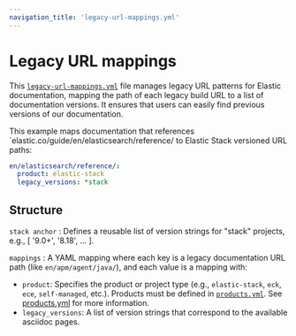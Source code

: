 ```yaml
---
navigation_title: 'legacy-url-mappings.yml'
---
```

# Legacy URL mappings

This [`legacy-url-mappings.yml`](https://github.com/elastic/docs-builder/blob/main/config/legacy-url-mappings.yml) file manages legacy URL patterns for Elastic documentation, mapping the path of each legacy build URL to a list of documentation versions. It ensures that users can easily find previous versions of our documentation.

This example maps documentation that references `elastic.co/guide/en/elasticsearch/reference/ to Elastic Stack versioned URL paths:

```yml
en/elasticsearch/reference/:
  product: elastic-stack
  legacy_versions: *stack
```

## Structure

`stack anchor`
:   Defines a reusable list of version strings for "stack" projects, e.g., [ '9.0+', '8.18', ... ].

`mappings`
:   A YAML mapping where each key is a legacy documentation URL path (like `en/apm/agent/java/`), and each value is a mapping with:
* `product`: Specifies the product or project type (e.g., `elastic-stack`, `eck`, `ece`, `self-managed`, etc.). Products must be defined in [`products.yml`](https://github.com/elastic/docs-builder/blob/main/config/products.yml). See [products.yml](./products.md) for more information.
* `legacy_versions`: A list of version strings that correspond to the available asciidoc pages.

